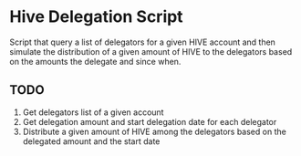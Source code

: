# Hive Delegation Script

Script that query a list of delegators for a given HIVE account and then simulate the distribution of a given amount of HIVE to the delegators based on the amounts the delegate and since when.

## TODO

1. Get delegators list of a given account
2. Get delegation amount and start delegation date for each delegator
3. Distribute a given amount of HIVE among the delegators based on the delegated amount and the start date
